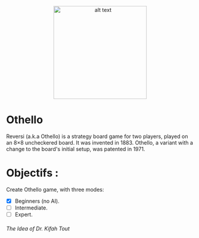 <p align="center">
  <img src="/Assets/Sprites/othelloLogo.jpg" alt="alt text" width="250" height="250">
</p>

# Othello
 Reversi (a.k.a Othello) is a strategy board game for two players, played on an 8×8 uncheckered board. It was invented in 1883. Othello, a variant with a change to the board's initial setup, was patented in 1971.

# Objectifs :

Create Othello game, with three modes:
   - [x] Beginners (no AI).
   - [ ] Intermediate.
   - [ ] Expert.
     
###### The Idea of Dr. Kifah Tout
